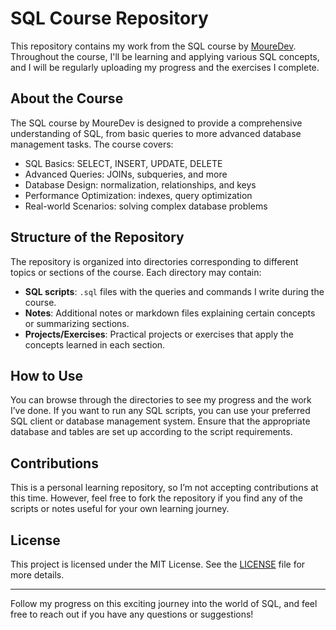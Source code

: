 # SQL Course Repository

This repository contains my work from the SQL course by [MoureDev](https://github.com/mouredev). Throughout the course, I'll be learning and applying various SQL concepts, and I will be regularly uploading my progress and the exercises I complete.

## About the Course

The SQL course by MoureDev is designed to provide a comprehensive understanding of SQL, from basic queries to more advanced database management tasks. The course covers:

- SQL Basics: SELECT, INSERT, UPDATE, DELETE
- Advanced Queries: JOINs, subqueries, and more
- Database Design: normalization, relationships, and keys
- Performance Optimization: indexes, query optimization
- Real-world Scenarios: solving complex database problems

## Structure of the Repository

The repository is organized into directories corresponding to different topics or sections of the course. Each directory may contain:

- **SQL scripts**: `.sql` files with the queries and commands I write during the course.
- **Notes**: Additional notes or markdown files explaining certain concepts or summarizing sections.
- **Projects/Exercises**: Practical projects or exercises that apply the concepts learned in each section.

## How to Use

You can browse through the directories to see my progress and the work I’ve done. If you want to run any SQL scripts, you can use your preferred SQL client or database management system. Ensure that the appropriate database and tables are set up according to the script requirements.

## Contributions

This is a personal learning repository, so I’m not accepting contributions at this time. However, feel free to fork the repository if you find any of the scripts or notes useful for your own learning journey.

## License

This project is licensed under the MIT License. See the [LICENSE](LICENSE) file for more details.

---

Follow my progress on this exciting journey into the world of SQL, and feel free to reach out if you have any questions or suggestions!
